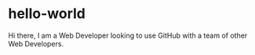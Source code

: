 # hello-world
Hi there,
I am a Web Developer looking to use GitHub with a team of other Web Developers.
